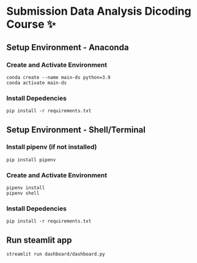 # Submission Data Analysis Dicoding Course ✨

## Setup Environment - Anaconda
### Create and Activate Environment
```
conda create --name main-ds python=3.9
conda activate main-ds
```
### Install Depedencies
```
pip install -r requirements.txt
```

## Setup Environment - Shell/Terminal
### Install pipenv (if not installed)
```
pip install pipenv
```
### Create and Activate Environment
```
pipenv install
pipenv shell
```
### Install Depedencies
```
pip install -r requirements.txt
```

## Run steamlit app
```
streamlit run dashboard/dashboard.py
```

